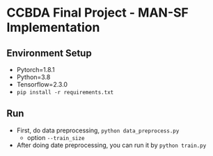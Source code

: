 # CCBDA Final Project - MAN-SF Implementation

## Environment Setup
- Pytorch=1.8.1
- Python=3.8
- Tensorflow=2.3.0
- `pip install -r requirements.txt`

## Run
- First, do data preprocessing, `python data_preprocess.py`
	- option `--train_size`
- After doing date preprocessing, you can run it by `python train.py`
